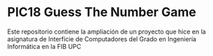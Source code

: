 # PIC18 Guess The Number Game
Este repositorio contiene la ampliación de un proyecto que hice en la asignatura de Interfície de Computadores del Grado en Ingeniería Informática en la FIB UPC
